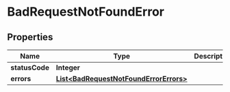 

# BadRequestNotFoundError

## Properties

Name | Type | Description | Notes
------------ | ------------- | ------------- | -------------
**statusCode** | **Integer** |  |  [optional]
**errors** | [**List&lt;BadRequestNotFoundErrorErrors&gt;**](BadRequestNotFoundErrorErrors.md) |  |  [optional]




